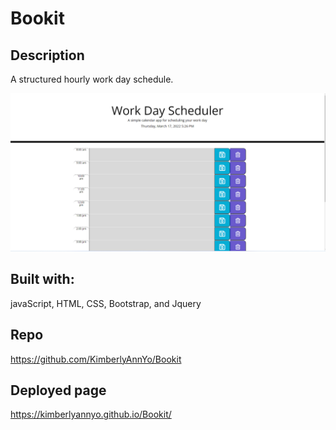 # Bookit

## Description
A structured hourly work day schedule.


![alt text](./screenshot.png)

## Built with:
javaScript, HTML, CSS, Bootstrap, and Jquery

## Repo
https://github.com/KimberlyAnnYo/Bookit

## Deployed page

https://kimberlyannyo.github.io/Bookit/
